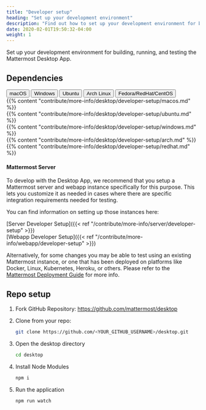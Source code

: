 ```yaml
---
title: "Developer setup"
heading: "Set up your development environment"
description: "Find out how to set up your development environment for building, running, and testing the Mattermost desktop app."
date: 2020-02-01T19:50:32-04:00
weight: 1
---
```


Set up your development environment for building, running, and testing the Mattermost Desktop App.

## Dependencies

<div class="tab">
    <button class="tablinks active" onclick="openTab(event, 'mac')">macOS</button>
    <button class="tablinks" onclick="openTab(event, 'windows')">Windows</button>
    <button class="tablinks" onclick="openTab(event, 'ubuntu')">Ubuntu</button>
    <button class="tablinks" onclick="openTab(event, 'archlinux')">Arch Linux</button>
    <button class="tablinks" onclick="openTab(event, 'redhat')">Fedora/RedHat/CentOS</button>
</div>

<div id="mac" class="tabcontent" style="display: block;">
    {{% content "contribute/more-info/desktop/developer-setup/macos.md" %}}
</div>

<div id="ubuntu" class="tabcontent">
    {{% content "contribute/more-info/desktop/developer-setup/ubuntu.md" %}}
</div>

<div id="windows" class="tabcontent">
    {{% content "contribute/more-info/desktop/developer-setup/windows.md" %}}
</div>

<div id="archlinux" class="tabcontent">
    {{% content "contribute/more-info/desktop/developer-setup/arch.md" %}}
</div>

<div id="redhat" class="tabcontent">
    {{% content "contribute/more-info/desktop/developer-setup/redhat.md" %}}
</div>

#### Mattermost Server

To develop with the Desktop App, we recommend that you setup a Mattermost server and webapp instance specifically for this purpose. This lets you customize it as needed in cases where there are specific integration requirements needed for testing.

You can find information on setting up those instances here:

[Server Developer Setup]({{< ref "/contribute/more-info/server/developer-setup" >}})  
[Webapp Developer Setup]({{< ref "/contribute/more-info/webapp/developer-setup" >}})

Alternatively, for some changes you may be able to test using an existing Mattermost instance, or one that has been deployed on platforms like Docker, Linux, Kubernetes, Heroku, or others. Please refer to the [Mattermost Deployment Guide](https://docs.mattermost.com/guides/deployment.html) for more info.

## Repo setup

1. Fork GitHub Repository: https://github.com/mattermost/desktop
2. Clone from your repo: 

    ```sh
    git clone https://github.com/<YOUR_GITHUB_USERNAME>/desktop.git
    ```

3. Open the desktop directory

    ```sh
    cd desktop
    ```

4. Install Node Modules

    ```sh
    npm i
    ```

5. Run the application

    ```sh
    npm run watch
    ```
